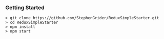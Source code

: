 ### Getting Started
```
> git clone https://github.com/StephenGrider/ReduxSimpleStarter.git
> cd ReduxSimpleStarter
> npm install
> npm start
```
